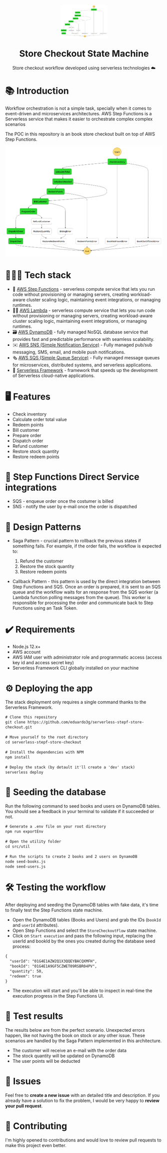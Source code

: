 <p align="center">
  <img alt="Step Functions Logo" src="./.github/docs/workflow.png" width="150px" />
</p>

<h1 align="center" style="margin-top:30px">
  Store Checkout State Machine
</h1>

<p align="center">Store checkout workflow developed using serverless technologies ☁️</p>

# 📚 Introduction

Workflow orchestration is not a simple task, specially when it comes to event-driven and microservices architectures. AWS Step Functions is a Serverless service that makes it easier to orchestrate complex complex scenarios

The POC in this repository is an book store checkout built on top of AWS Step Functions.

<img alt="Step Functions workflow developed in this repository" src="./.github/docs/workflow.png" />

# 👨🏽‍🔧 Tech stack

- 🔧 <a href="https://aws.amazon.com/step-functions/?step-functions.sort-by=item.additionalFields.postDateTime&step-functions.sort-order=desc">AWS Step Functions</a> - serverless compute service that lets you run code without provisioning or managing servers, creating workload-aware cluster scaling logic, maintaining event integrations, or managing runtimes.
- 👷🏻 <a href="https://www.google.com/aclk?sa=L&ai=DChcSEwi65ZOUsO_wAhVBgJEKHUiuDwIYABABGgJjZQ&ae=2&sig=AOD64_1WI4JrkomIsRl4pzEy7HCKyY1qNQ&q=&ved=2ahUKEwjKh4yUsO_wAhWCJ7kGHYXxB8oQqyQoAHoECAEQEQ&adurl=">AWS Lambda</a> - serverless compute service that lets you run code without provisioning or managing servers, creating workload-aware cluster scaling logic, maintaining event integrations, or managing runtimes.
- 🗃️ <a href="https://docs.aws.amazon.com/amazondynamodb/latest/developerguide/Introduction.html">AWS DynamoDB</a> - fully managed NoSQL database service that provides fast and predictable performance with seamless scalability.
- ✉️ <a href="https://aws.amazon.com/sns/?whats-new-cards.sort-by=item.additionalFields.postDateTime&whats-new-cards.sort-order=desc">AWS SNS (Simple Notification Service)</a> - Fully managed pub/sub messaging, SMS, email, and mobile push notifications.
- 🗞 <a href="https://aws.amazon.com/sqs/">AWS SQS (Simple Queue Service)</a> - Fully managed message queues for microservices, distributed systems, and serverless applications.
- 🍃 <a href="https://www.serverless.com/">Serverless Framework</a> - framework that speeds up the development of Serverless cloud-native applications.

# 🖥️ Features

- Check inventory
- Calculate order total value
- Redeem points
- Bill customer
- Prepare order
- Dispatch order
- Refund customer
- Restore stock quantity
- Restore redeem points

# 🔗 Step Functions Direct Service integrations

- SQS - enqueue order once the costumer is billed
- SNS - notify the user by e-mail once the order is dispatched

# 📌 Design Patterns

- Saga Pattern - crucial pattern to rollback the previous states if something fails. For example, if the order fails, the workflow is expected to:

  1. Refund the customer
  2. Restore the stock quantity
  3. Restore redeem points

- Callback Pattern - this pattern is used by the direct integration between Step Functions and SQS. Once an order is prepared, it is sent to an SQS queue and the workflow waits for an response from the SQS worker (a Lambda function polling messages from the queue). This worker is responsible for processing the order and communicate back to Step Functions using an Task Token.

# ✔️ Requirements

- Node.js 12.x+
- AWS account
- AWS IAM user with administrator role and programmatic access (access key id and access secret key)
- Serverless Framework CLI globally installed on your machine

# ⚙️ Deploying the app

The stack deployment only requires a single command thanks to the Serverless Framework.

```
# Clone this repository
git clone https://github.com/eduardo3g/serverless-stepf-store-checkout.git

# Move yourself to the root directory
cd serverless-stepf-store-checkout

# Install the dependencies with NPM
npm install

# Deploy the stack (by detault it'll create a 'dev' stack)
serverless deploy
```

# 🌱 Seeding the database

Run the following command to seed books and users on DynamoDB tables. You should see a feedback in your terminal to validate if it succeeded or not.

```
# Generate a .env file on your root directory
npm run exportEnv

# Open the utility folder
cd src/util

# Run the scripts to create 2 books and 2 users on DynamoDB
node seed-books.js
node seed-users.js
```

# 🛠 Testing the workflow

After deploying and seeding the DynamoDB tables with fake data, it's time to finally test the Step Functions state machine.

- Open the DynamoDB tables (Books and Users) and grab the IDs (`bookId` and `userId` attributes).
- Open Step Functions and select the `StoreCheckoutFlow` state machine.
- Click on `Start execution` and pass the following input, replacing the userId and bookId by the ones you created during the database seed process:

```
{
  "userId": "01G4E1AZW2Q1X3QQEYBACQXMFH",
  "bookId": "01G4E1A9GF5CZWET09RSBR04PV",
  "quantity": 50,
  "redeem": true
}
```

- The execution will start and you'll be able to inspect in real-time the execution progress in the Step Functions UI.

# 🧪 Test results

The results below are from the perfect scenario. Unexpected errors happen, like not having the book on stock or any other issue. These scenarios are handled by the Saga Pattern implemented in this architecture.

- The customer will receive an e-mail with the order data
- The stock quantity will be updated on DynamoDB
- The user points will be deducted

# 🐞 Issues

Feel free to <b>create a new issue</b> with an detailed title and description. If you already have a solution to fix the problem, I would be very happy to <b>review your pull request</b>.

# 🎉 Contributing

I'm highly opened to contributions and would love to review pull requests to make this project even better.
